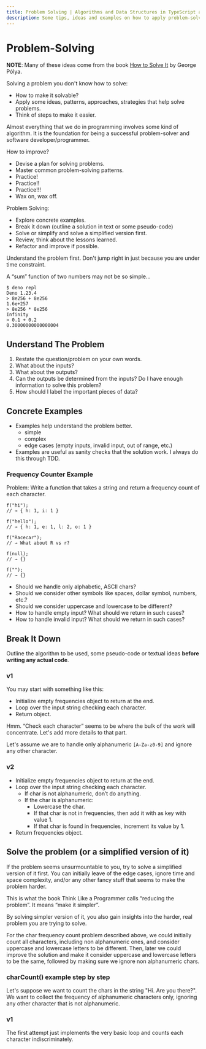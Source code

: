 ```yaml
---
title: Problem Solving | Algorithms and Data Structures in TypeScript and JavaScript
description: Some tips, ideas and examples on how to apply problem-solving approaches and how to think about programming problems and algorithms in general.
---
```


# Problem-Solving

**NOTE**: Many of these ideas come from the book [How to Solve It](https://en.wikipedia.org/wiki/How_to_Solve_It) by George Pólya.

Solving a problem you don't know how to solve:

- How to make it solvable?
- Apply some ideas, patterns, approaches, strategies that help solve problems.
- Think of steps to make it easier.

Almost everything that we do in programming involves some kind of algorithm.
It is the foundation for being a successful problem-solver and software developer/programmer.

How to improve?

- Devise a plan for solving problems.
- Master common problem-solving patterns.
- Practice!
- Practice!!
- Practice!!!
- Wax on, wax off.

Problem Solving:

- Explore concrete examples.
- Break it down (outline a solution in text or some pseudo-code)
- Solve or simplify and solve a simplified version first.
- Review, think about the lessons learned.
- Refactor and improve if possible.

Understand the problem first. Don't jump right in just because you are under time constraint.

A “sum” function of two numbers may not be so simple...

```shell-session
$ deno repl
Deno 1.23.4
> 8e256 + 8e256
1.6e+257
> 8e256 * 8e256
Infinity
> 0.1 + 0.2
0.30000000000000004
```

## Understand The Problem

1. Restate the question/problem on your own words.
2. What about the inputs?
3. What about the outputs?
4. Can the outputs be determined from the inputs?
   Do I have enough information to solve this problem?
6. How should I label the important pieces of data?

## Concrete Examples

- Examples help understand the problem better.
    - simple
    - complex
    - edge cases (empty inputs, invalid input, out of range, etc.)
- Examples are useful as sanity checks that the solution work.
  I always do this through TDD.

### Frequency Counter Example

Problem: Write a function that takes a string and return a frequency count of each character.

```
f("hi");
// → { h: 1, i: 1 }

f("hello");
// → { h: 1, e: 1, l: 2, o: 1 }

f("Racecar");
// → What about R vs r?

f(null);
// → {}

f("");
// → {}
```

- Should we handle only alphabetic, ASCII chars?
- Should we consider other symbols like spaces, dollar symbol, numbers, etc.?
- Should we consider uppercase and lowercase to be different?
- How to handle empty input? What should we return in such cases?
- How to handle invalid input? What should we return in such cases?

## Break It Down

Outline the algorithm to be used, some pseudo-code or textual ideas **before writing any actual code**.

### v1

You may start with something like this:

- Initialize empty frequencies object to return at the end.
- Loop over the input string checking each character.
- Return object.

Hmm. “Check each character” seems to be where the bulk of the work will concentrate.
Let's add more details to that part.

Let's assume we are to handle only alphanumeric `[A-Za-z0-9]` and ignore any other character.

### v2

- Initialize empty frequencies object to return at the end.
- Loop over the input string checking each character.
    - If char is not alphanumeric, don’t do anything.
    - If the char is alphanumeric:
        - Lowercase the char.
        - If that char is not in frequencies, then add it with as key with value 1.
        - If that char is found in frequencies, increment its value by 1.
- Return frequencies object.

## Solve the problem (or a simplified version of it)

If the problem seems unsurmountable to you, try to solve a simplified version of it first.
You can initially leave of the edge cases, ignore time and space complexity, and/or any other fancy stuff that seems to make the problem harder.

This is what the book Think Like a Programmer calls “reducing the problem”.
It means “make it simpler”.

By solving simpler version of it, you also gain insights into the harder, real problem you are trying to solve.

For the char frequency count problem described above, we could initially count all characters, including non alphanumeric ones, and consider uppercase and lowercase letters to be different.
Then, later we could improve the solution and make it consider uppercase and lowercase letters to be the same, followed by making sure we ignore non alphanumeric chars.

### charCount() example step by step

Let's suppose we want to count the chars in the string "Hi. Are you there?".
We want to collect the frequency of alphanumeric characters only, ignoring any other character that is not alphanumeric.

### v1

The first attempt just implements the very basic loop and counts each character indiscriminately.

